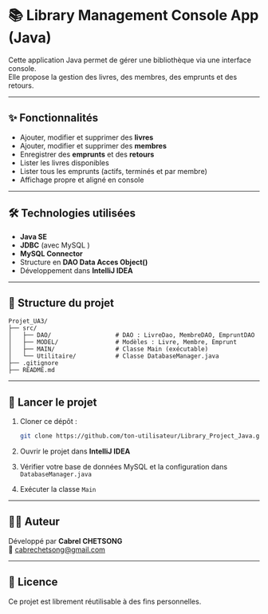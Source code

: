 
# 📚 Library Management Console App (Java)

Cette application Java permet de gérer une bibliothèque via une interface console.  
Elle propose la gestion des livres, des membres, des emprunts et des retours.

---

## ✨ Fonctionnalités

- Ajouter, modifier et supprimer des **livres**
- Ajouter, modifier et supprimer des **membres**
- Enregistrer des **emprunts** et des **retours**
- Lister les livres disponibles
- Lister tous les emprunts (actifs, terminés et par membre)
- Affichage propre et aligné en console

---

## 🛠️ Technologies utilisées

- **Java SE**
- **JDBC** (avec MySQL )
- **MySQL Connector**
- Structure en **DAO Data Acces Object()**
- Développement dans **IntelliJ IDEA**

---

## 📁 Structure du projet

```
Projet_UA3/
├── src/
│   ├── DAO/                  # DAO : LivreDao, MembreDAO, EmpruntDAO
│   ├── MODEL/                # Modèles : Livre, Membre, Emprunt
│   ├── MAIN/                 # Classe Main (exécutable)
│   └── Utilitaire/           # Classe DatabaseManager.java
├── .gitignore
├── README.md
```

---

## 🚀 Lancer le projet

1. Cloner ce dépôt :
   ```bash
   git clone https://github.com/ton-utilisateur/Library_Project_Java.git
   ```

2. Ouvrir le projet dans **IntelliJ IDEA**

3. Vérifier votre base de données MySQL et la configuration dans `DatabaseManager.java`

4. Exécuter la classe `Main`

---

## 🧑‍💻 Auteur

Développé par **Cabrel CHETSONG**  
📧 [cabrechetsong@gmail.com](mailto:cabrelchetsong@gmail.com)

---

## 📝 Licence

Ce projet est librement réutilisable à des fins personnelles.
